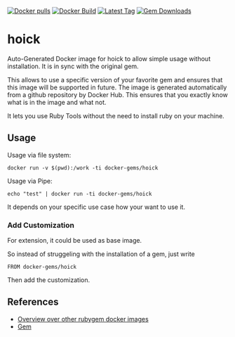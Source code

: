 [![Docker pulls](https://img.shields.io/docker/pulls/rubygem/hoick.svg)](https://hub.docker.com/r/rubygem/hoick/)
[![Docker Build](https://img.shields.io/docker/automated/rubygem/hoick.svg)](https://hub.docker.com/r/rubygem/hoick/)
[![Latest Tag](https://img.shields.io/github/tag/docker-rubygem/hoick.svg)](https://hub.docker.com/r/rubygem/hoick/)
[![Gem Downloads](https://img.shields.io/gem/dt/hoick.svg)](https://rubygems.org/gems/hoick/)
# hoick

Auto-Generated Docker image for hoick to allow simple usage without installation.
It is in sync with the original gem.

This allows to use a specific version of your favorite gem and ensures that this image will be supported in future.
The image is generated automatically from a github repository by Docker Hub.
This ensures that you exactly know what is in the image and what not.

It lets you use Ruby Tools without the need to install ruby on your machine.

## Usage

Usage via file system:

`docker run -v $(pwd):/work -ti docker-gems/hoick`

Usage via Pipe:

`echo "test" | docker run -ti docker-gems/hoick`

It depends on your specific use case how your want to use it.

### Add Customization

For extension, it could be used as base image.

So instead of struggeling with the installation of a gem, just write

`FROM docker-gems/hoick`

Then add the customization.

## References

 - [Overview over other rubygem docker images](https://github.com/thinkbot/docker-rubygem)
 - [Gem](https://rubygems.org/gems/hoick/)
